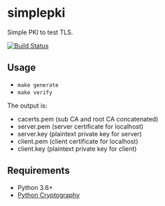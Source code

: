# simplepki

Simple PKI to test TLS.

[![Build Status](https://travis-ci.org/ricardobranco777/simplepki.svg?branch=master)](https://travis-ci.org/ricardobranco777/simplepki)

## Usage

- `make generate`
- `make verify`

The output is:
- cacerts.pem (sub CA and root CA concatenated)
- server.pem (server certificate for localhost)
- server.key (plaintext private key for server)
- client.pem (client certificate for localhost)
- client.key (plaintext private key for client)

## Requirements

- Python 3.6+
- [Python Cryptography](https://pypi.org/project/cryptography/)

